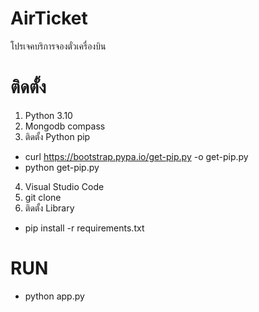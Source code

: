# AirTicket
โปรเจคบริการจองตั๋วเครื่องบิน

# ติดตั้ง
1. Python 3.10
2. Mongodb compass
3. ติดตั้ง Python pip
- curl https://bootstrap.pypa.io/get-pip.py -o get-pip.py
- python get-pip.py
4. Visual Studio Code
5. git clone
6. ติดตั้ง Library
- pip install -r requirements.txt
# RUN
- python app.py
